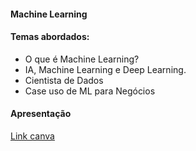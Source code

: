 #### Machine Learning
#### Temas abordados:
- O que é Machine Learning?
- IA, Machine Learning e Deep Learning.
- Cientista de Dados
- Case uso de ML para Negócios


#### Apresentação
[Link canva](https://www.canva.com/design/DAFhHWPLdxM/-smqYhzZPW5qL1eENyMDCA/edit?utm_content=DAFhHWPLdxM&utm_campaign=designshare&utm_medium=link2&utm_source=sharebutton)